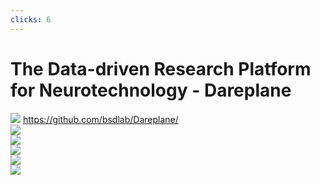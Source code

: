 ```yaml
---
clicks: 6
---
```

# The Data-driven Research Platform for Neurotechnology - Dareplane


<div id='dareplane_setup_div' v-after>
  <img id="dareplane_setup" src="/images/dareplane_setup_for_dark_bg.svg">
  <a href="https://github.com/bsdlab/Dareplane/">https://github.com/bsdlab/Dareplane/</a>
</div>



<!-- This makes an object appear on one click and disappear on another -->
<!-- TODO: Make this highlighting better once I have a better understanding of how vue works -->


<!-- Copydraw -->
<div v-click-hide="2">
  <div v-click="1">
    <img id="copyDraw_Test" src="/images/copyDraw_Test.svg#svgView(viewBox(150, 80, 400, 200))">
    <div id="copydraw_focus" class='focusbox'></div> 
  </div>
</div>

<div v-click-hide="3">
  <div v-click="2">
    <div class='eeg_10chan_bg_wrapper_full'>
      <div class='eeg_10chan'>
      </div> 
    </div>

  <div id="input_focus" class='focusbox'></div>
  </div>
</div>


<!-- Decoding -->
<div v-click-hide="4">
  <div v-click="3">

  <div class='eeg_10chan_bg_wrapper'>
    <div class='eeg_10chan'>
    </div> 
  </div>

  <img id="eeg_decoding" src="/images/overview_dbs_modulate_component_all_horizontalLayout.svg#svgView(viewBox(260, -2, 70, 120))">

  <div class='control_in_background_wrapper_bottom'>
    <div id='single_control_bg_right'>
    </div> 
  </div>

  <div id="decoding_focus" class='focusbox'></div>

  </div>
</div>

<!-- Control -->
<div v-click-hide="5">
  <div v-click="4">

  <div class='control_in_background_wrapper_dp'>
    <div id='single_control_bg_dp'>
    </div> 
  </div>

  <img id="control_logic" src="/images/pid_control_logic_dark_bg.svg">

  <div class='control_out_background_wrapper'>
    <div id='control_bg'>
    </div> 
  </div>

  <div id="control_focus" class='focusbox'></div>

  </div>
</div>

<!-- stimulation pulses -->
<div v-click-hide="6">
  <div v-click="5">

  <img id="closed_loop_example_traces" src="/images/closed_loop_example_traces.svg">

  <div id="ipg_focus" class='focusbox'></div>

  </div>
</div>


<!-- Control Room -->
<div v-click-hide="7">
  <div v-click="6">

  <img id="control_room_svg" src="/images/web_gui.svg">
  <div id="control_room_focus" class='focusbox'></div>

  </div>
</div>

<style>
.eeg_10chan_bg_wrapper {
  top: 20%;
}
</style>
